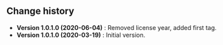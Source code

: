 Change history
--------------

* **Version 1.0.1.0 (2020-06-04)** : Removed license year, added first tag.
* **Version 1.0.1.0 (2020-03-19)** : Initial version.